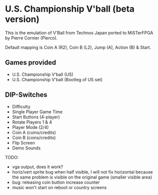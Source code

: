 # U.S. Championship V'ball (beta version)


This is the emulation of V'Ball from Technos Japan ported to MiSTerFPGA by Pierre Cornier (Pierco).

Default mapping is Coin A (R2), Coin B (L2), Jump (A), Action (B) & Start.

## Games provided

- U.S. Championship V'ball (US)
- U.S. Championship V'ball (Bootleg of US set)

## DIP-Switches

- Difficulty
- Single Player Game Time
- Start Buttons (4-player)
- Rotate Players 1 & 4
- Player Mode (2/4)
- Coin A (coins/credits)
- Coin B (coins/credits)
- Flip Screen
- Demo Sounds


TODO:
- vga output, does it work?
- horiz/vert sprite bug when half visible, I will not fix horizontal because the same problem is visible on the original game (smaller visible area)
- bug: releasing coin button increase counter
- music won't start on reboot or country screens
